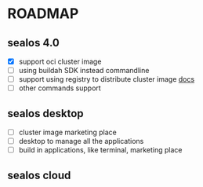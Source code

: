 # ROADMAP

## sealos 4.0

- [x] support oci cluster image
- [ ] using buildah SDK instead commandline
- [ ] support using registry to distribute cluster image [docs](./docs/4.0/design/registry-image.md)
- [ ] other commands support

## sealos desktop

- [ ] cluster image marketing place
- [ ] desktop to manage all the applications
- [ ] build in applications, like terminal, marketing place

## sealos cloud